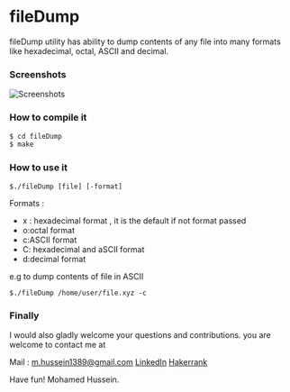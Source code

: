 # fileDump

fileDump utility has ability to dump contents of any file into many formats like hexadecimal, octal, ASCII and decimal.

### Screenshots
![Screenshots]()

### How to compile it 
```sh
$ cd fileDump
$ make
```

### How to use it 
```
$./fileDump [file] [-format]
```
Formats :
- x : hexadecimal format , it is the default if not format passed
- o:octal format
- c:ASCII format
- C: hexadecimal and aSCII format
- d:decimal format 

e.g to dump contents of file in ASCII
```
$./fileDump /home/user/file.xyz -c
```

### Finally
I would also gladly welcome your questions and contributions.
you are welcome to contact me at

Mail : m.hussein1389@gmail.com
[LinkedIn](https://www.linkedin.com/in/mo7amed-hussein)
[Hakerrank](https://www.hackerrank.com/m_hussein)    

Have fun!
Mohamed Hussein.
